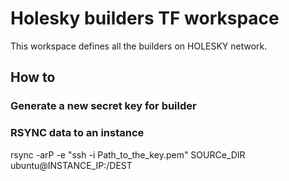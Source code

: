 # Holesky builders TF workspace

This workspace defines all the builders on HOLESKY network.

## How to
### Generate a new secret key for builder


### RSYNC data to an instance
rsync -arP -e "ssh -i Path_to_the_key.pem" SOURCe_DIR ubuntu@INSTANCE_IP:/DEST

